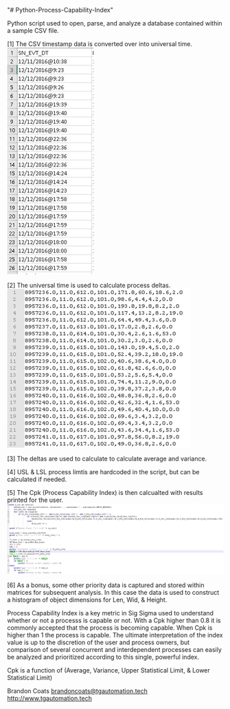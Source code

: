 "# Python-Process-Capability-Index" 

Python script used to open, parse, and analyze a database contained within a sample CSV file. 

   [1] The CSV timestamp data is converted over into universal time.
   ![alt text](./doc/Cpk_DataSample.jpg)

   [2] The universal time is used to calculate process deltas. 
   ![alt text](./doc/Cpk_DataSample_Filtered.JPG)
   
   [3] The deltas are used to calculate to calculate average and variance.
   
   [4] USL & LSL process limtis are hardcoded in the script, but can be calculated if needed.
   
   [5] The Cpk (Process Capability Index) is then calcualted with results printed for the user.
   ![alt text](./doc/Cpk_Script.JPG)
      
   [6] As a bonus, some other priority data is captured and stored within matrices for subsequent analysis.
         In this case the data is used to construct a histogram of object dimensions for Len, Wid, & Height.
      
   
Process Capability Index is a key metric in Sig Sigma used to understand whether or not a processs 
is capable or not. With a Cpk higher than 0.8 it is commonly accepted that the process is becoming 
capable. When Cpk is higher than 1 the process is capable. The ultimate interpretation of the index 
value is up to the discretion of the user and process owners, but comparison of several concurrent and 
interdependent processes can easily be analyzed and prioritized according to this single, powerful index.


Cpk is a function of (Average, Variance, Upper Statistical Limit, & Lower Statistical Limit)


Brandon Coats
brandoncoats@tgautomation.tech
http://www.tgautomation.tech
